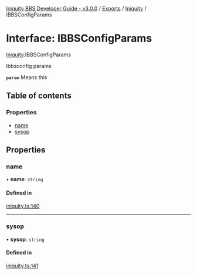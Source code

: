 [Iniquity BBS Developer Guide - v3.0.0](../README.md) / [Exports](../modules.md) / [Iniquity](../modules/Iniquity.md) / IBBSConfigParams

# Interface: IBBSConfigParams

[Iniquity](../modules/Iniquity.md).IBBSConfigParams

Ibbsconfig params

**`param`** Means this

## Table of contents

### Properties

- [name](Iniquity.IBBSConfigParams.md#name)
- [sysop](Iniquity.IBBSConfigParams.md#sysop)

## Properties

### name

• **name**: `string`

#### Defined in

[iniquity.ts:140](https://github.com/iniquitybbs/iniquity/blob/25a281e/packages/core/src/iniquity.ts#L140)

___

### sysop

• **sysop**: `string`

#### Defined in

[iniquity.ts:141](https://github.com/iniquitybbs/iniquity/blob/25a281e/packages/core/src/iniquity.ts#L141)
